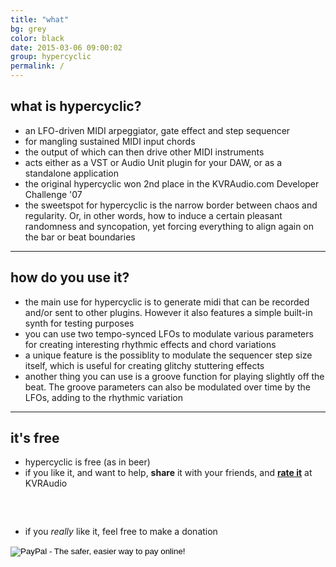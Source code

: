 ```yaml
---
title: "what"
bg: grey
color: black
date: 2015-03-06 09:00:02
group: hypercyclic
permalink: /
---
```

## what is hypercyclic?

- an LFO-driven MIDI arpeggiator, gate effect and step sequencer
- for mangling sustained MIDI input chords
- the output of which can then drive other MIDI instruments
- acts either as a VST or Audio Unit plugin for your DAW, or as a standalone application
- the original hypercyclic won 2nd place in the KVRAudio.com Developer Challenge '07
- the sweetspot for hypercyclic is the narrow border between chaos and regularity. Or, in other words, how to induce a certain pleasant randomness and syncopation, yet forcing everything to align again on the bar or beat boundaries

---

## how do you use it?

- the main use for hypercyclic is to generate midi that can be recorded and/or sent to other plugins. However it also features a simple built-in synth for testing purposes
- you can use two tempo-synced LFOs to modulate various parameters for creating interesting rhythmic effects and chord variations
- a unique feature is the possiblity to modulate the sequencer step size itself, which is useful for creating glitchy stuttering effects
- another thing you can use is a groove function for playing slightly off the beat. The groove parameters can also be modulated over time by the LFOs, adding to the rhythmic variation

----

## it's free

- hypercyclic is free (as in beer)
- if you like it, and want to help, **share** it with your friends, and **[rate it](http://www.kvraudio.com/product/hypercyclic-by-mucoder/reviews)** at KVRAudio

<script type="text/javascript" src="//s7.addthis.com/js/300/addthis_widget.js#pubid=lolivers" async="async"></script>
<div class="u-indent-below-li" style="padding-bottom:2rem" >
  <div class="addthis_sharing_toolbox"></div>
</div>

- if you *really* like it, feel free to make a donation

<div class="u-indent-below-li">
		<form action="https://www.paypal.com/cgi-bin/webscr" method="post">
		<input type="hidden" name="cmd" value="_s-xclick">
		<input type="hidden" name="hosted_button_id" value="T29HHJUNP5UEE">
		<input type="image" src="https://www.paypalobjects.com/webstatic/en_US/btn/btn_donate_pp_142x27.png" border="0" name="submit" alt="PayPal - The safer, easier way to pay online!">
		<img alt="" border="0" src="https://www.paypal.com/en_US/i/scr/pixel.gif" width="1" height="1">
   	    </form>
</div>

